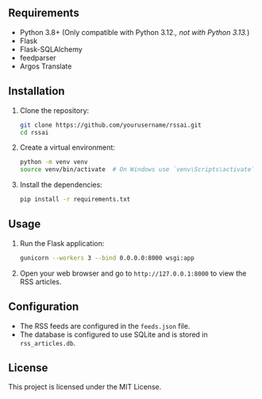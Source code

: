 ## Requirements

- Python 3.8+ (Only compatible with Python 3.12.*, not with Python 3.13.*)
- Flask
- Flask-SQLAlchemy
- feedparser
- Argos Translate

## Installation

1. Clone the repository:
    ```sh
    git clone https://github.com/yourusername/rssai.git
    cd rssai
    ```

2. Create a virtual environment:
    ```sh
    python -m venv venv
    source venv/bin/activate  # On Windows use `venv\Scripts\activate`
    ```

3. Install the dependencies:
    ```sh
    pip install -r requirements.txt
    ```

## Usage

1. Run the Flask application:
    ```sh
    gunicorn --workers 3 --bind 0.0.0.0:8000 wsgi:app
    ```

2. Open your web browser and go to `http://127.0.0.1:8000` to view the RSS articles.

## Configuration

- The RSS feeds are configured in the `feeds.json` file.
- The database is configured to use SQLite and is stored in `rss_articles.db`.

## License

This project is licensed under the MIT License.